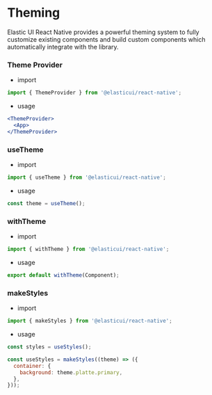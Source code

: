 # Theming

Elastic UI React Native provides a powerful theming system to fully customize existing components and build custom components which automatically integrate with the library.

### Theme Provider

- import

```js
import { ThemeProvider } from '@elasticui/react-native';
```

- usage

```jsx
<ThemeProvider>
  <App>
</ThemeProvider>
```

### useTheme

- import

```js
import { useTheme } from '@elasticui/react-native';
```

- usage

```jsx
const theme = useTheme();
```

### withTheme

- import

```js
import { withTheme } from '@elasticui/react-native';
```

- usage

```jsx
export default withTheme(Component);
```

### makeStyles

- import

```js
import { makeStyles } from '@elasticui/react-native';
```

- usage

```jsx
const styles = useStyles();

const useStyles = makeStyles((theme) => ({
  container: {
    background: theme.platte.primary,
  },
}));
```
